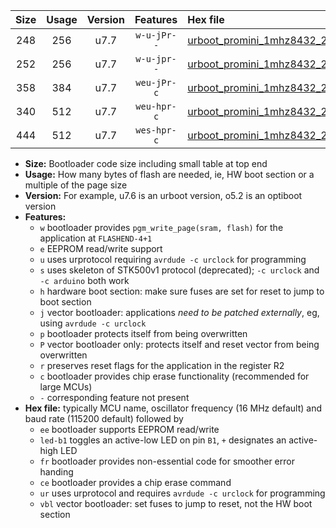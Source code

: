 |Size|Usage|Version|Features|Hex file|
|:-:|:-:|:-:|:-:|:--|
|248|256|u7.7|`w-u-jPr--`|[urboot_promini_1mhz8432_230400bps_led+b5_ur_vbl.hex](https://raw.githubusercontent.com/stefanrueger/urboot.hex/main/boards/promini/fcpu_1mhz8432/230400_bps/urboot_promini_1mhz8432_230400bps_led+b5_ur_vbl.hex)|
|252|256|u7.7|`w-u-jpr--`|[urboot_promini_1mhz8432_230400bps_led+b5_fr_ur_vbl.hex](https://raw.githubusercontent.com/stefanrueger/urboot.hex/main/boards/promini/fcpu_1mhz8432/230400_bps/urboot_promini_1mhz8432_230400bps_led+b5_fr_ur_vbl.hex)|
|358|384|u7.7|`weu-jPr-c`|[urboot_promini_1mhz8432_230400bps_ee_led+b5_fr_ce_ur_vbl.hex](https://raw.githubusercontent.com/stefanrueger/urboot.hex/main/boards/promini/fcpu_1mhz8432/230400_bps/urboot_promini_1mhz8432_230400bps_ee_led+b5_fr_ce_ur_vbl.hex)|
|340|512|u7.7|`weu-hpr-c`|[urboot_promini_1mhz8432_230400bps_ee_led+b5_fr_ce_ur.hex](https://raw.githubusercontent.com/stefanrueger/urboot.hex/main/boards/promini/fcpu_1mhz8432/230400_bps/urboot_promini_1mhz8432_230400bps_ee_led+b5_fr_ce_ur.hex)|
|444|512|u7.7|`wes-hpr-c`|[urboot_promini_1mhz8432_230400bps_ee_led+b5_fr_ce.hex](https://raw.githubusercontent.com/stefanrueger/urboot.hex/main/boards/promini/fcpu_1mhz8432/230400_bps/urboot_promini_1mhz8432_230400bps_ee_led+b5_fr_ce.hex)|

- **Size:** Bootloader code size including small table at top end
- **Usage:** How many bytes of flash are needed, ie, HW boot section or a multiple of the page size
- **Version:** For example, u7.6 is an urboot version, o5.2 is an optiboot version
- **Features:**
  + `w` bootloader provides `pgm_write_page(sram, flash)` for the application at `FLASHEND-4+1`
  + `e` EEPROM read/write support
  + `u` uses urprotocol requiring `avrdude -c urclock` for programming
  + `s` uses skeleton of STK500v1 protocol (deprecated); `-c urclock` and `-c arduino` both work
  + `h` hardware boot section: make sure fuses are set for reset to jump to boot section
  + `j` vector bootloader: applications *need to be patched externally*, eg, using `avrdude -c urclock`
  + `p` bootloader protects itself from being overwritten
  + `P` vector bootloader only: protects itself and reset vector from being overwritten
  + `r` preserves reset flags for the application in the register R2
  + `c` bootloader provides chip erase functionality (recommended for large MCUs)
  + `-` corresponding feature not present
- **Hex file:** typically MCU name, oscillator frequency (16 MHz default) and baud rate (115200 default) followed by
  + `ee` bootloader supports EEPROM read/write
  + `led-b1` toggles an active-low LED on pin `B1`, `+` designates an active-high LED
  + `fr` bootloader provides non-essential code for smoother error handing
  + `ce` bootloader provides a chip erase command
  + `ur` uses urprotocol and requires `avrdude -c urclock` for programming
  + `vbl` vector bootloader: set fuses to jump to reset, not the HW boot section
